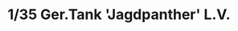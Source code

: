 ---
layout: product
title: "1/35 Ger.Tank 'Jagdpanther' L.V."
price: "4000" 
desc: "Maketa"
img_path: "/assets/img/TAM35203.webp"
brand: "Tamiya"
available: false
special_offer: false
new: false
soon: false
cat: "010000"
subcat: "010300"
subsubcat: "0N/A"
sifra: "TAM35203"
popular: false
spec: false
---